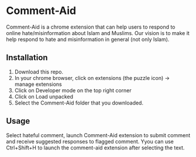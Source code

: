 # Comment-Aid

Comment-Aid is a chrome extension that can help users to respond to online hate/misinformation about Islam and Muslims.
Our vision is to make it help respond to hate and misinformation in general (not only Islam). 

## Installation

1. Download this repo.
2. In your chrome browser, click on extensions (the puzzle icon) -> manage extensions
3. Click on Developer mode on the top right corner
4. Click on Load unpacked
5. Select the Comment-Aid folder that you downloaded.

## Usage

Select hateful comment, launch Comment-Aid extension to submit comment and receive suggested responses to flagged comment.
Yyou can use Ctrl+Shift+H to launch the comment-aid extension after selecting the text.